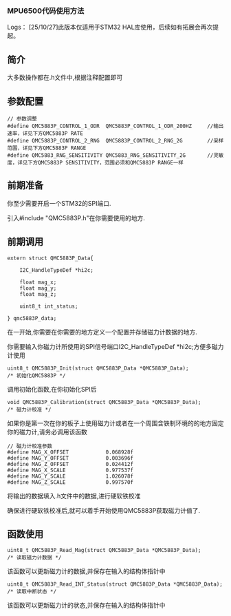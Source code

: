 ### MPU6500代码使用方法

Logs：
[25/10/27]此版本仅适用于STM32 HAL库使用，后续如有拓展会再次提起。

## 简介

大多数操作都在.h文件中,根据注释配置即可

## 参数配置

~~~
// 参数调整
#define QMC5883P_CONTROL_1_ODR  QMC5883P_CONTROL_1_ODR_200HZ     //输出速率，详见下方QMC5883P RATE
#define QMC5883P_CONTROL_2_RNG  QMC5883P_CONTROL_2_RNG_2G        //采样范围，详见下方QMC5883P RANGE
#define QMC5883_RNG_SENSITIVITY QMC5883_RNG_SENSITIVITY_2G       //灵敏度，详见下方QMC5883P SENSITIVITY，范围必须和QMC5883P RANGE一样
~~~

## 前期准备

你至少需要开启一个STM32的SPI端口.

引入#include "QMC5883P.h"在你需要使用的地方.

## 前期调用

~~~
extern struct QMC5883P_Data{

    I2C_HandleTypeDef *hi2c;

    float mag_x;
    float mag_y;
    float mag_z;

    uint8_t int_status;

} qmc5883P_data;
~~~

在一开始,你需要在你需要的地方定义一个配置并存储磁力计数据的地方.

你需要输入你磁力计所使用的SPI信号端口I2C_HandleTypeDef *hi2c;方便多磁力计使用

~~~
uint8_t QMC5883P_Init(struct QMC5883P_Data *QMC5883P_Data);             /* 初始化QMC5883P */
~~~

调用初始化函数,在你初始化SPI后

~~~
void QMC5883P_Calibration(struct QMC5883P_Data *QMC5883P_Data);         /* 磁力计校准 */
~~~

如果你是第一次在你的板子上使用磁力计或者在一个周围含铁制环境的的地方固定你的磁力计,请务必调用该函数

~~~
// 磁力计校准参数
#define MAG_X_OFFSET            0.068928f
#define MAG_Y_OFFSET            0.003696f
#define MAG_Z_OFFSET            0.024412f
#define MAG_X_SCALE             0.977537f
#define MAG_Y_SCALE             1.026078f
#define MAG_Z_SCALE             0.997570f
~~~

将输出的数据填入.h文件中的数据,进行硬软铁校准

确保进行硬软铁校准后,就可以着手开始使用QMC5883P获取磁力计值了.

## 函数使用

~~~
uint8_t QMC5883P_Read_Mag(struct QMC5883P_Data *QMC5883P_Data);         /* 读取磁力计数据 */
~~~

该函数可以更新磁力计的数据,并保存在输入的结构体指针中

~~~
uint8_t QMC5883P_Read_INT_Status(struct QMC5883P_Data *QMC5883P_Data);  /* 读取中断状态 */
~~~

该函数可以更新磁力计的状态,并保存在输入的结构体指针中
